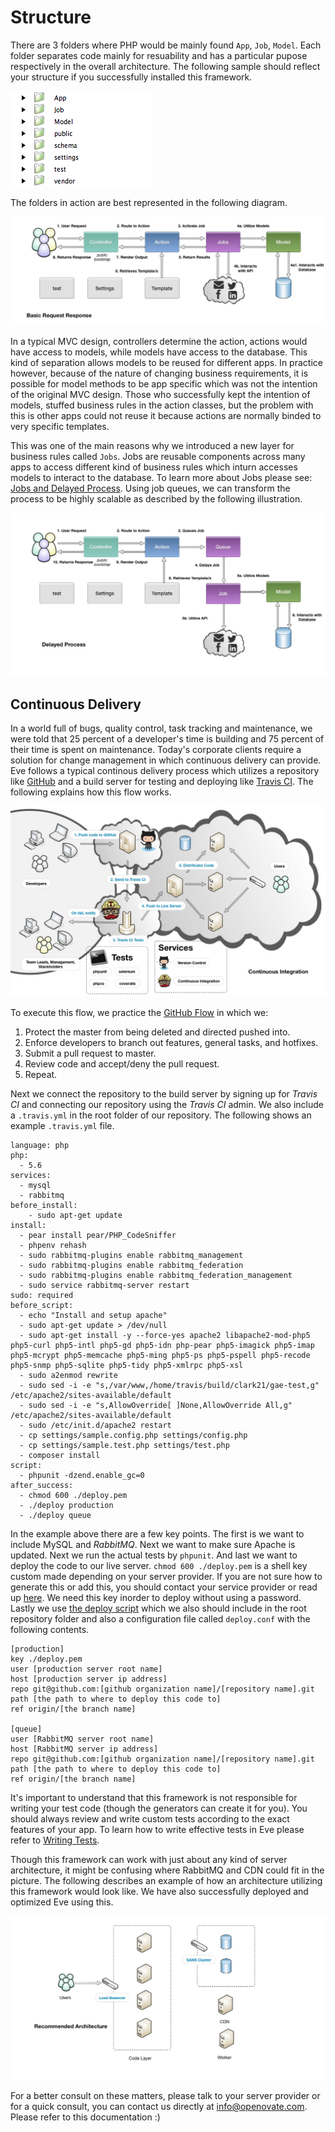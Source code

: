 # Structure

There are 3 folders where PHP would be mainly found `App`, `Job`, `Model`. Each folder separates code mainly for resuability and has a particular pupose respectively in the overall architecture. The following sample should reflect your structure if you successfully installed this framework.

![Request Response](https://github.com/Eve-PHP/Framework/blob/master/docs/folders.png)

The folders in action are best represented in the following diagram.

![Request Response](https://github.com/Eve-PHP/Framework/blob/master/docs/rnr.jpg)

In a typical MVC design, controllers determine the action, actions would have access to models, while models have access to the database. This kind of separation allows models to be reused for different apps. In practice however, because of the nature of changing business requirements, it is possible for model methods to be app specific which was not the intention of the original MVC design. Those who successfully kept the intention of models, stuffed business rules in the action classes, but the problem with this is other apps could not reuse it because actions are normally binded to very specific templates. 

This was one of the main reasons why we introduced a new layer for business rules called `Jobs`. Jobs are reusable components across many apps to access different kind of business rules which inturn accesses models to interact to the database. To learn more about Jobs please see: [Jobs and Delayed Process](https://github.com/Eve-PHP/Framework/blob/master/docs/Jobs.md). Using job queues, we can transform the process to be highly scalable as described by the following illustration.

![Request Response](https://github.com/Eve-PHP/Framework/blob/master/docs/delayed.jpg)

## Continuous Delivery

In a world full of bugs, quality control, task tracking and maintenance, we were told that 25 percent of a developer's time is building and 75 percent of their time is spent on maintenance. Today's corporate clients require a solution for change management in which continuous delivery can provide. Eve follows a typical continous delivery process which utilizes a repository like [GitHub](https://github.com) and a build server for testing and deploying like [Travis CI](http://travis-ci.org). The following explains how this flow works.

![Continuous Deploys](https://github.com/Eve-PHP/Framework/blob/master/docs/ci.jpg)

To execute this flow, we practice the [GitHub Flow](https://google.com/?q=Github+Flow) in which we:

 1. Protect the master from being deleted and directed pushed into. 
 2. Enforce developers to branch out features, general tasks, and hotfixes.
 3. Submit a pull request to master.
 4. Review code and accept/deny the pull request.
 5. Repeat.

Next we connect the repository to the build server by signing up for *Travis CI* and connecting our repository using the *Travis CI* admin. We also include a `.travis.yml` in the root folder of our repository. The following shows an example `.travis.yml` file.

```
language: php
php:
  - 5.6
services:
  - mysql
  - rabbitmq
before_install:
    - sudo apt-get update
install:
  - pear install pear/PHP_CodeSniffer
  - phpenv rehash
  - sudo rabbitmq-plugins enable rabbitmq_management
  - sudo rabbitmq-plugins enable rabbitmq_federation
  - sudo rabbitmq-plugins enable rabbitmq_federation_management
  - sudo service rabbitmq-server restart
sudo: required
before_script:
  - echo "Install and setup apache"
  - sudo apt-get update > /dev/null
  - sudo apt-get install -y --force-yes apache2 libapache2-mod-php5 php5-curl php5-intl php5-gd php5-idn php-pear php5-imagick php5-imap php5-mcrypt php5-memcache php5-ming php5-ps php5-pspell php5-recode php5-snmp php5-sqlite php5-tidy php5-xmlrpc php5-xsl
  - sudo a2enmod rewrite
  - sudo sed -i -e "s,/var/www,/home/travis/build/clark21/gae-test,g" /etc/apache2/sites-available/default
  - sudo sed -i -e "s,AllowOverride[ ]None,AllowOverride All,g" /etc/apache2/sites-available/default
  - sudo /etc/init.d/apache2 restart
  - cp settings/sample.config.php settings/config.php
  - cp settings/sample.test.php settings/test.php
  - composer install
script:
  - phpunit -dzend.enable_gc=0
after_success:
  - chmod 600 ./deploy.pem
  - ./deploy production
  - ./deploy queue
```

In the example above there are a few key points. The first is we want to include MySQL and *RabbitMQ*. Next we want to make sure Apache is updated. Next we run the actual tests by `phpunit`. And last we want to deploy the code to our live server. `chmod 600 ./deploy.pem` is a shell key custom made depending on your server provider. If you are not sure how to generate this or add this, you should contact your service provider or read up [here](https://google.com/?q=pem+ssh+deploy). We need this key inorder to deploy without using a password. Lastly we use [the deploy script](https://github.com/visionmedia/deploy) which we also should include in the root repository folder and also a configuration file called `deploy.conf` with the following contents.

```
[production]
key ./deploy.pem
user [production server root name]
host [production server ip address]
repo git@github.com:[github organization name]/[repository name].git
path [the path to where to deploy this code to]
ref origin/[the branch name]

[queue]
user [RabbitMQ server root name]
host [RabbitMQ server ip address]
repo git@github.com:[github organization name]/[repository name].git
path [the path to where to deploy this code to]
ref origin/[the branch name]
```

It's important to understand that this framework is not responsible for writing your test code (though the generators can create it for you). You should always review and write custom tests according to the exact features of your app. To learn how to write effective tests in Eve please refer to [Writing Tests](https://github.com/Eve-PHP/Framework/blob/master/docs/Tests.md). 

Though this framework can work with just about any kind of server architecture, it might be confusing where RabbitMQ and CDN could fit in the picture. The following describes an example of how an architecture utilizing this framework would look like. We have also successfully deployed and optimized Eve using this.

![Continuous Deploys](https://github.com/Eve-PHP/Framework/blob/master/docs/architecture.jpg)

For a better consult on these matters, please talk to your server provider or for a quick consult, you can contact us directly at [info@openovate.com](mailto:info@openovate.com). Please refer to this documentation :)